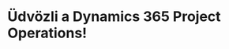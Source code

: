 # <a name="welcome-to-dynamics-365-project-operations"></a>Üdvözli a Dynamics 365 Project Operations!